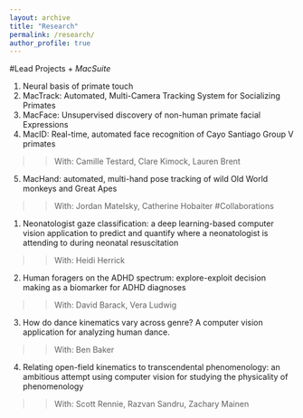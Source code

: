 ```yaml
---
layout: archive
title: "Research"
permalink: /research/
author_profile: true
---
```

#Lead Projects + _MacSuite_
1. Neural basis of primate touch
2. MacTrack: Automated, Multi-Camera Tracking System for Socializing Primates
3. MacFace: Unsupervised discovery of non-human primate facial Expressions
4. MacID: Real-time, automated face recognition of Cayo Santiago Group V primates
>> With: Camille Testard, Clare Kimock, Lauren Brent
5. MacHand: automated, multi-hand pose tracking of wild Old World monkeys and Great Apes
>> With: Jordan Matelsky, Catherine Hobaiter
#Collaborations
1. Neonatologist gaze classification: a deep learning-based computer vision application to predict and quantify where a neonatologist is attending to during neonatal resuscitation
>> With: Heidi Herrick
2. Human foragers on the ADHD spectrum: explore-exploit decision making as a biomarker for ADHD diagnoses
>> With: David Barack, Vera Ludwig
3. How do dance kinematics vary across genre? A computer vision application for analyzing human dance.
>> With: Ben Baker
4. Relating open-field kinematics to transcendental phenomenology: an ambitious attempt using computer vision  for studying the physicality of phenomenology
>> With: Scott Rennie, Razvan Sandru, Zachary Mainen
